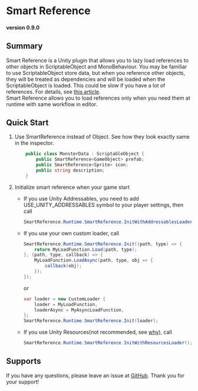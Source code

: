 # Smart Reference
#### version 0.9.0

## Summary
Smart Reference is a Unity plugin that allows you to lazy load references to other objects in ScriptableObject and MonoBehaviour.
You may be familiar to use ScriptableObject store data, but when you reference other objects, 
they will be treated as dependencies and will be loaded when the ScriptableObject is loaded. This could be slow if you have a lot of references.
For details, see [this article](https://medium.com/@bjjx1999/3-ways-to-reduce-load-time-in-runtime-for-unity-15d33003eb79).  
Smart Reference allows you to load references only when you need them at runtime with same workflow in editor.

## Quick Start
1. Use SmartReference instead of Object. See how they look exactly same in the inspector.
    ```csharp
        public class MonsterData : ScriptableObject {
            public SmartReference<GameObject> prefab;
            public SmartReference<Sprite> icon;
            public string description;
        }
    ```

2. Initialize smart reference when your game start
    - If you use Unity Addressables, you need to add USE_UNITY_ADDRESSABLES symbol to your player settings, then call
        ```csharp
        SmartReference.Runtime.SmartReference.InitWithAddressablesLoader();
        ```
    - If you use your own custom loader, call 
        ```csharp
        SmartReference.Runtime.SmartReference.Init((path, type) => {
            return MyLoadFunction.Load(path, type);
        }, (path, type, callback) => {
            MyLoadFunction.LoadAsync(path, type, obj => {
                callback(obj);
            });
        });
        ```
        or
        ```csharp
        var loader = new CustomLoader {
            loader = MyLoadFunction,
            loaderAsync = MyAsyncLoadFunction,
        };
        SmartReference.Runtime.SmartReference.Init(loader);
        ```
    - If you use Unity Resources(not recommended, see [why](https://medium.com/@bjjx1999/3-ways-to-reduce-load-time-in-runtime-for-unity-15d33003eb79)), call
        ```csharp
        SmartReference.Runtime.SmartReference.InitWithResourcesLoader();
        ```

## Supports
If you have any questions, please leave an issue at [GitHub](https://github.com/Brian-Jiang/SmartReference/issues).
Thank you for your support!